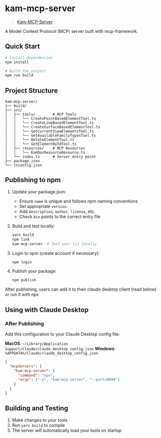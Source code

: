# kam-mcp-server

> [Kam-MCP-Server](https://github.com/Bamo-alt/kam-mcp-server)

A Model Context Protocol (MCP) server built with mcp-framework.

## Quick Start

```bash
# Install dependencies
npm install

# Build the project
npm run build

```

## Project Structure

```
kam-mcp-server/
├── build/
├── src/
│   ├── tools/        # MCP Tools
│   │   └── CreatePointBasedElementTool.ts
│   │   └── CreateLineBasedElementTool.ts
│   │   └── CreateSurfaceBasedElementTool.ts
│   │   └── GetCurrentViewElementsTool.ts
│   │   └── GetAvailableFamilyTypesTool.ts
│   │   └── DeleteElementTool.ts
│   │   └── GetElementByIdTool.ts
│   ├── resources/    # MCP Resources
│   │   └── KamDocResourceResource.ts
│   └── index.ts      # Server entry point
├── package.json
└── tsconfig.json
```

## Publishing to npm

1. Update your package.json:

   - Ensure `name` is unique and follows npm naming conventions
   - Set appropriate `version`
   - Add `description`, `author`, `license`, etc.
   - Check `bin` points to the correct entry file

2. Build and test locally:

   ```bash
   yarn build
   npm link
   kam-mcp-server  # Test your CLI locally
   ```

3. Login to npm (create account if necessary):

   ```bash
   npm login
   ```

4. Publish your package:
   ```bash
   npm publish
   ```

After publishing, users can add it to their claude desktop client (read below) or run it with npx

## Using with Claude Desktop

### After Publishing

Add this configuration to your Claude Desktop config file:

**MacOS**: `~/Library/Application Support/Claude/claude_desktop_config.json`
**Windows**: `%APPDATA%/Claude/claude_desktop_config.json`

```json
{
  "mcpServers": {
    "kam-mcp-server": {
      "command": "npx",
      "args": ["-y", "kam-mcp-server", "--port=9099"]
    }
  }
}
```

## Building and Testing

1. Make changes to your tools
2. Run `yarn build` to compile
3. The server will automatically load your tools on startup
